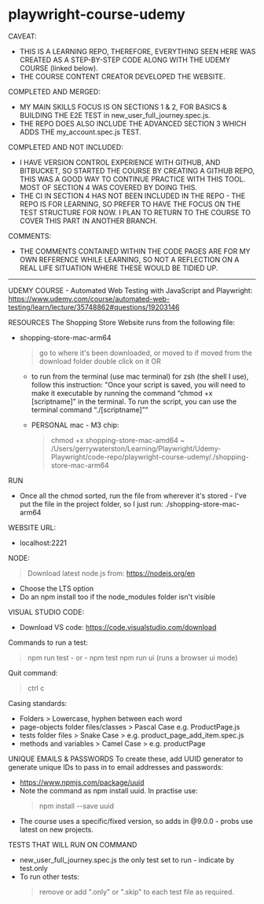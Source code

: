 # playwright-course-udemy
CAVEAT:
- THIS IS A LEARNING REPO, THEREFORE, EVERYTHING SEEN HERE WAS CREATED AS A STEP-BY-STEP CODE ALONG WITH THE UDEMY COURSE (linked below).
- THE COURSE CONTENT CREATOR DEVELOPED THE WEBSITE.

COMPLETED AND MERGED:
- MY MAIN SKILLS FOCUS IS ON SECTIONS 1 & 2, FOR BASICS & BUILDING THE E2E TEST in new_user_full_journey.spec.js.
- THE REPO DOES ALSO INCLUDE THE ADVANCED SECTION 3 WHICH ADDS THE my_account.spec.js TEST. 

COMPLETED AND NOT INCLUDED:
- I HAVE VERSION CONTROL EXPERIENCE WITH GITHUB, AND BITBUCKET, SO STARTED THE COURSE BY CREATING A GITHUB REPO, THIS WAS A GOOD WAY TO CONTINUE PRACTICE WITH THIS TOOL. MOST OF SECTION 4 WAS COVERED BY DOING THIS.
- THE CI IN SECTION 4 HAS NOT BEEN INCLUDED IN THE REPO - THE REPO IS FOR LEARNING, SO PREFER TO HAVE THE FOCUS ON THE TEST STRUCTURE FOR NOW. I PLAN TO RETURN TO THE COURSE TO COVER THIS PART IN ANOTHER BRANCH.

COMMENTS:
- THE COMMENTS CONTAINED WITHIN THE CODE PAGES ARE FOR MY OWN REFERENCE WHILE LEARNING, SO NOT A REFLECTION ON A REAL LIFE SITUATION WHERE THESE WOULD BE TIDIED UP.
-------

UDEMY COURSE - Automated Web Testing with JavaScript and Playwright:
https://www.udemy.com/course/automated-web-testing/learn/lecture/35748862#questions/19203146


RESOURCES
The Shopping Store Website runs from the following file:

- shopping-store-mac-arm64

  > go to where it's been downloaded, or moved to if moved from the download folder
  > double click on it
  > OR

  - to run from the terminal (use mac terminal) for zsh (the shell I use), follow this instruction:
    "Once your script is saved, you will need to make it executable by running the command “chmod +x [scriptname]” in the terminal. To run the script, you can use the terminal command “./[scriptname]”"

  - PERSONAL mac - M3 chip:
    > chmod +x shopping-store-mac-amd64
    > ~ /Users/gerrywaterston/Learning/Playwright/Udemy-Playwright/code-repo/playwright-course-udemy/./shopping-store-mac-arm64

RUN
 - Once all the chmod sorted, run the file from wherever it's stored - I've put the file in the project folder,
   so I just run: ./shopping-store-mac-arm64

WEBSITE URL:

- localhost:2221

NODE:

> Download latest node.js from: https://nodejs.org/en

- Choose the LTS option
- Do an npm install too if the node_modules folder isn't visible

VISUAL STUDIO CODE:

- Download VS code: https://code.visualstudio.com/download

Commands to run a test:

> npm run test - or - npm test
> npm run ui
(runs a browser ui mode)

Quit command:

> ctrl c

Casing standards:

- Folders > Lowercase, hyphen between each word
- page-objects folder files/classes > Pascal Case e.g. ProductPage.js
- tests folder files > Snake Case > e.g. product_page_add_item.spec.js
- methods and variables > Camel Case > e.g. productPage

UNIQUE EMAILS & PASSWORDS
To create these, add UUID generator to generate unique IDs to pass in to email addresses and passwords:

- https://www.npmjs.com/package/uuid
- Note the command as npm install uuid. In practise use:
  > npm install --save uuid
- The course uses a specific/fixed version, so adds in @9.0.0 - probs use latest on new projects.

TESTS THAT WILL RUN ON COMMAND
- new_user_full_journey.spec.js the only test set to run - indicate by test.only
- To run other tests:
  > remove or add ".only" or ".skip" to each test file as required.
